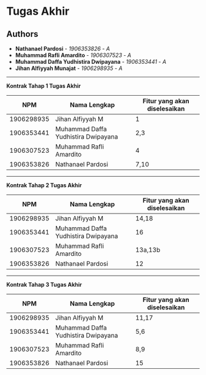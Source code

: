 # Tugas Akhir
## Authors
* **Nathanael Pardosi** - *1906353826* - *A*
* **Muhammad Rafli Amardito** - *1906307523* - *A*
* **Muhammad Daffa Yudhistira Dwipayana** - *1906353441* - *A*
* **Jihan Alfiyyah Munajat** - *1906298935* - *A*

---
**Kontrak Tahap 1 Tugas Akhir**

| NPM | Nama Lengkap | Fitur yang akan diselesaikan  |
| ----------| --- | ---------- | 
| 1906298935 | Jihan Alfiyyah M | 1 |
| 1906353441 | Muhammad Daffa Yudhistira Dwipayana | 2,3 |
| 1906307523 | Muhammad Rafli Amardito | 4 |
| 1906353826 | Nathanael Pardosi | 7,10 |
---
**Kontrak Tahap 2 Tugas Akhir**

| NPM | Nama Lengkap | Fitur yang akan diselesaikan  |
| ----------| --- | ---------- | 
| 1906298935 | Jihan Alfiyyah M | 14,18 |
| 1906353441 | Muhammad Daffa Yudhistira Dwipayana | 16 |
| 1906307523 | Muhammad Rafli Amardito | 13a,13b |
| 1906353826 | Nathanael Pardosi | 12 |
---

**Kontrak Tahap 3 Tugas Akhir**

| NPM | Nama Lengkap | Fitur yang akan diselesaikan  |
| ----------| --- | ---------- | 
| 1906298935 | Jihan Alfiyyah M | 11,17 |
| 1906353441 | Muhammad Daffa Yudhistira Dwipayana | 5,6 |
| 1906307523 | Muhammad Rafli Amardito | 8,9 |
| 1906353826 | Nathanael Pardosi | 15 |
